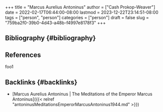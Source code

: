 +++
title = "Marcus Aurelius Antoninus"
author = ["Cash Prokop-Weaver"]
date = 2022-02-17T06:44:00-08:00
lastmod = 2023-12-22T23:14:51-08:00
tags = ["person", "person"]
categories = ["person"]
draft = false
slug = "759ba2f0-39b0-4d43-a48b-f4997e8178f3"
+++

## Bibliography {#bibliography}

## References

<style>.csl-entry{text-indent: -1.5em; margin-left: 1.5em;}</style><div class="csl-bib-body">
</div>

foo1


## Backlinks {#backlinks}

-   [Marcus Aurelius Antoninus | The Meditations of the Emperor Marcus Antoninus]({{< relref "antoninusMeditationsEmperorMarcusAntoninus1944.md" >}})

